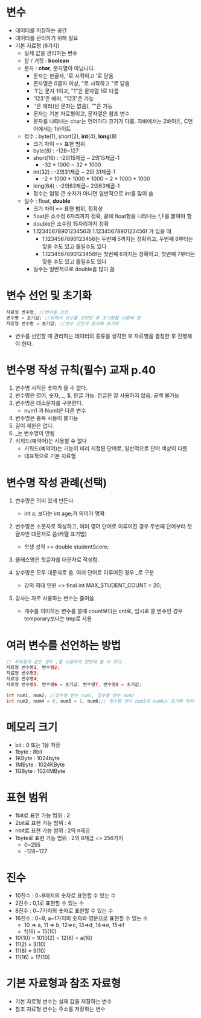 # 변수

* 데이터를 저장하는 공간
* 데이터를 관리하기 위해 필요
* 기본 자료형 (8가지)
  * 실제 값을 관리하는 변수
  * 참 / 거짓 : **boolean**
  * 문자 : **char**, 문자열이 아닙니다.
    * 문자는 한글자, '로 시작하고 '로 닫음
    * 문자열은 0글자 이상, "로 시작하고 "로 닫음
    * '1'는 문자 1이고, "1"은 문자열 1로 다름
    * '123'은 에러, "123"은 가능
    * ''은 에러(빈 문자는 없음), ""은 가능
    * 문자는 기본 자료형이고, 문자열은 참조 변수
    * 문자를 나타내는 char는 언어마다 크기가 다름. 자바에서는 2바이트, C언어에서는 1바이트
  * 정수 : byte(1), short(2), **int**(4), **long**(8)
    * 크기 차이 => 표현 범위
    * byte(8) : -128~127
    * short(16) : -2의15제곱 ~ 2의15제곱-1
      * -32 * 1000 ~ 32 * 1000
    * int(32) : -2의31제곱 ~ 2의 31제곱-1
      * -2 * 1000 * 1000 * 1000 ~ 2 * 1000 * 1000
    * long(64) : -2의63제곱~ 2의63제곱-1
    * 정수는 엄청 큰 숫자가 아니면 일반적으로 int를 많이 씀
  * 실수 : float, **double**
    * 크기 차이 => 표현 범위, 정확성
    * float은 소수점 6자리까지 정확, 끝에 float형을 나타내는 f,F를 붙여야 함
    * double은 소수점 15자리까지 정확
    * 1.1234567890123456과 1.1234567890123456f 가 있을 때 
      * 1.1234567890123456는 두번째 5까지는 정확하고, 두번째 6부터는 맞을 수도 있고 틀릴수도 있다
      * 1.1234567890123456f는 첫번째 6까지는 정확하고, 첫번째 7부터는 맞을 수도 있고 틀릴수도 있다
    * 실수는 일반적으로 double을 많이 씀



# 변수 선언 및 초기화

```java
자료형 변수명; //변수를 선언
변수명 = 초기값; //위에서 변수를 선언한 후 초기화를 나중에 함
자료형 변수명 = 초기값; //변수 선언과 동시에 초기화
```

* 변수를 선언할 때 관리하는 데이터의 종류를 생각한 후 자료형을 결정한 후 진행해야 한다.



#  변수명 작성 규칙(필수) 교재 p.40

1. 변수명 시작은 숫자가 올 수 없다.
2. 변수명은 영어, 숫자, _, $, 한글 가능. 한글은 잘 사용하지 않음. 공백 불가능
3. 변수명은 대소문자를 구분한다.
   * num1 과 Num1은 다른 변수
4. 변수명은 중복 사용이 불가능
5. 길이 제한은 없다.
6. _는 변수명이 안됨
7. 키워드(예약어)는 사용할 수 없다
   * 키워드(예약어)는 기능이 미리 지정된 단어로, 일반적으로 단어 색상이 다름
   * 대표적으로 기본 자료형



# 변수명 작성 관례(선택)

1. 변수명은 의미 있게 만든다.
   * int a; 보다는 int age;가 의미가 명확
2. 변수명은 소문자로 작성하고, 여러 영어 단어로 이루어진 경우 두번째 단어부터 첫글자만 대문자로 씀(카멜 표기법)
   * 학생 성적 => double studentScore;
3. 클래스명은 첫글자를 대문자로 작성함.
4. 상수명은 모두 대문자로 씀. 여러 단어로 이루어진 경우 _로 구분
   * 강의 최대 인원 => final int MAX_STUDENT_COUNT = 20;

5. 강사는 자주 사용하는 변수는 줄여씀
   * 개수를 의미하는 변수를 쓸때 count보다는 cnt로, 임시로 쓸 변수인 경우 temporary보다는 tmp로 사용



# 여러 변수를 선언하는 방법

```java
// 자료형이 같은 경우 ,를 이용하여 한번에 쓸 수 있다.
자료형 변수명1, 변수명2;
자료형 변수명3;
자료형 변수명4;
자료형 변수명5, 변수명6 = 초기값, 변수명7, 변수명8 = 초기값;
```

```java
int num1, num2; //정수형 변수 num1, 정수형 변수 num2
int num3, num4 = 0, num5 = 1, num6;// 정수형 변수 num3과 num6는 초기화 하지 않고, num4는 0으로, num5는 1로 초기화
```



# 메모리 크기

* bit : 0 또는 1을 저장
* 1byte : 8bit
* 1KByte : 1024byte
* 1MByte : 1024KByte
* 1GByte : 1024MByte



# 표현 범위

* 1bit로 표현 가능 범위 : 2
* 2bit로 표현 가능 범위 : 4
* nbit로 표현 가능 범위 : 2의 n제곱
* 1byte로 표현 가능 범위 : 2의 8제곱 => 256가지
  * 0~255
  * -128~127



# 진수

* 10진수 : 0~9까지의 숫자로 표현할 수 있는 수
* 2진수 : 0,1로 표현할 수 있는 수
* 8진수 : 0~7가지의 숫자로 표현할 수 있는 수
* 16진수 : 0~9, a~f가지의 숫자와 영문으로 표현할 수 있는 수
  * 10 => a, 11 => b, 12=>c, 13=>d, 14=>e, 15=>f
  * f(16) = 15(10)
* 10(10) = 1010(2) = 12(8) = a(16)
* 11(2) = 3(10)
* 11(8) = 9(10)
* 11(16) = 17(10)



# 기본 자료형과 참조 자료형

* 기본 자료형 변수는 실제 값을 저장하는 변수
* 참조 자료형 변수는 주소를 저장하는 변수





















